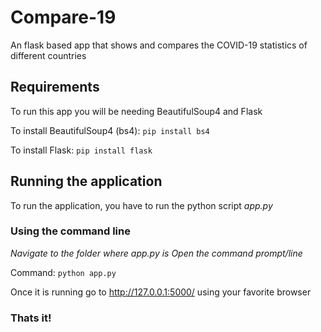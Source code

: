 # Compare-19
 An flask based app that shows and compares the COVID-19 statistics of different countries

## Requirements
To run this app you will be needing BeautifulSoup4 and Flask

To install BeautifulSoup4 (bs4):
`pip install bs4`

To install Flask:
`pip install flask`

## Running the application
To run the application, you have to run the python script *app.py*

### Using the command line

*Navigate to the folder where app.py is*
*Open the command prompt/line*

Command: `python app.py`

Once it is running go to http://127.0.0.1:5000/ using your favorite browser

### Thats it!
